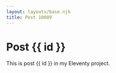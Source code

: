 ```yaml
---
layout: layouts/base.njk
title: Post 10089
---
```


# Post {{ id }}

This is post {{ id }} in my Eleventy project.
